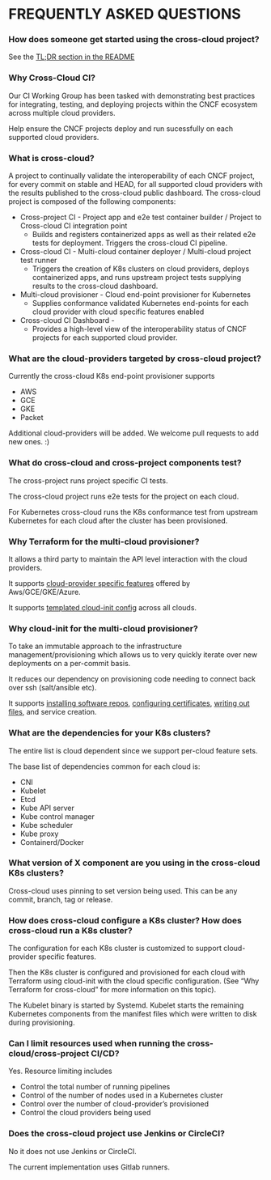 # FREQUENTLY ASKED QUESTIONS

### How does someone get started using the cross-cloud project?
See the [TL;DR section in the README](README.md#how-to-use-cross-cloud-tldr)

### Why Cross-Cloud CI?

Our CI Working Group has been tasked with demonstrating best practices for integrating, testing, and deploying projects within the CNCF ecosystem across multiple cloud providers.

Help ensure the CNCF projects deploy and run sucessfully on each supported cloud providers.

### What is cross-cloud?

A project to continually validate the interoperability of each CNCF project, for every commit on stable and HEAD, for all supported cloud providers with the results published to the cross-cloud public dashboard. The cross-cloud project is composed of the following components:
- Cross-project CI - Project app and e2e test container builder / Project to Cross-cloud CI integration point
  * Builds and registers containerized apps as well as their related e2e tests for deployment. Triggers the cross-cloud CI pipeline.  
- Cross-cloud CI - Multi-cloud container deployer / Multi-cloud project test runner
  * Triggers the creation of K8s clusters on cloud providers, deploys containerized apps, and runs upstream project tests supplying results to the cross-cloud dashboard.
- Multi-cloud provisioner - Cloud end-point provisioner for Kubernetes
  * Supplies conformance validated Kubernetes end-points for each cloud provider with cloud specific features enabled
- Cross-cloud CI Dashboard - 
  * Provides a high-level view of the interoperability status of CNCF projects for each supported cloud provider.

### What are the cloud-providers targeted by cross-cloud project?
Currently the cross-cloud K8s end-point provisioner supports
- AWS
- GCE
- GKE
- Packet

Additional cloud-providers will be added. We welcome pull requests to add new ones. :)

### What do cross-cloud and cross-project components test?

The cross-project runs project specific CI tests.

The cross-cloud project runs e2e tests for the project on each cloud.

For Kubernetes cross-cloud runs the K8s conformance test from upstream Kubernetes for each cloud after the cluster has been provisioned.

### Why Terraform for the multi-cloud provisioner?

It allows a third party to maintain the API level interaction with the cloud providers.

It supports [cloud-provider specific features](https://kubernetes.io/docs/getting-started-guides/scratch/#cloud-provider) offered by Aws/GCE/GKE/Azure.

It supports [templated cloud-init config](https://www.terraform.io/docs/providers/template/d/cloudinit_config.html) across all clouds.

### Why cloud-init for the multi-cloud provisioner?

To take an immutable approach to the infrastructure management/provisioning which allows us to very quickly iterate over new deployments on a per-commit basis.

It reduces our dependency on provisioning code needing to connect back over ssh (salt/ansible etc). 

It supports [installing software repos](http://cloudinit.readthedocs.io/en/latest/topics/examples.html#adding-a-yum-repository), [configuring certificates](http://cloudinit.readthedocs.io/en/latest/topics/examples.html#configure-an-instances-trusted-ca-certificates), [writing out files](http://cloudinit.readthedocs.io/en/latest/topics/examples.html#writing-out-arbitrary-files), and service creation. 

### What are the dependencies for your K8s clusters?

The entire list is cloud dependent since we support per-cloud feature sets.  

The base list of dependencies common for each cloud is:
- CNI
- Kubelet
- Etcd
- Kube API server
- Kube control manager
- Kube scheduler
- Kube proxy
- Containerd/Docker

### What version of X component are you using in the cross-cloud K8s clusters?
Cross-cloud uses pinning to set version being used.  This can be any commit, branch, tag or release. 

### How does cross-cloud configure a K8s cluster?  How does cross-cloud run a K8s cluster?

The configuration for each K8s cluster is customized to support cloud-provider specific features.  

Then the K8s cluster is configured and provisioned for each cloud with Terraform using cloud-init with the cloud specific configuration.  (See “Why Terraform for cross-cloud” for more information on this topic).

The Kubelet binary is started by Systemd.  Kubelet starts the remaining Kubernetes components from the manifest files which were written to disk during provisioning.

### Can I limit resources used when running the cross-cloud/cross-project CI/CD? 
Yes. Resource limiting includes
- Control the total number of running pipelines
- Control of the number of nodes used in a Kubernetes cluster
- Control over the number of cloud-provider’s provisioned
- Control the cloud providers being used


### Does the cross-cloud project use Jenkins or CircleCI?
No it does not use Jenkins or CircleCI.

The current implementation uses Gitlab runners.
